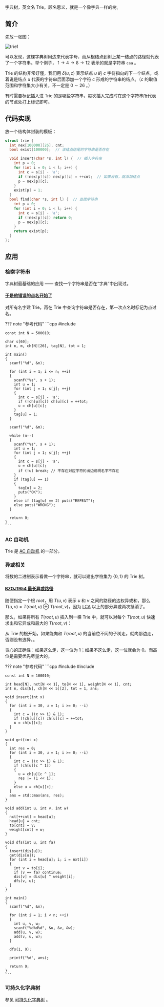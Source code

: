 字典树，英文名 Trie。顾名思义，就是一个像字典一样的树。

## 简介

先放一张图：

![trie1](./images/trie1.png)

可以发现，这棵字典树用边来代表字母，而从根结点到树上某一结点的路径就代表了一个字符串。举个例子， $1\to4\to 8\to 12$ 表示的就是字符串 `caa` 。

Trie 的结构非常好懂，我们用 $\delta(u,c)$ 表示结点 $u$ 的 $c$ 字符指向的下一个结点，或着说是结点 $u$ 代表的字符串后面添加一个字符 $c$ 形成的字符串的结点。（$c$ 的取值范围和字符集大小有关，不一定是 $0\sim 26$ 。）

有时需要标记插入进 Trie 的是哪些字符串，每次插入完成时在这个字符串所代表的节点处打上标记即可。

## 代码实现

放一个结构体封装的模板：

```cpp
struct trie {
  int nex[100000][26], cnt;
  bool exist[100000];  // 该结点结尾的字符串是否存在

  void insert(char *s, int l) {  // 插入字符串
    int p = 0;
    for (int i = 0; i < l; i++) {
      int c = s[i] - 'a';
      if (!nex[p][c]) nex[p][c] = ++cnt;  // 如果没有，就添加结点
      p = nex[p][c];
    }
    exist[p] = 1;
  }
  bool find(char *s, int l) {  // 查找字符串
    int p = 0;
    for (int i = 0; i < l; i++) {
      int c = s[i] - 'a';
      if (!nex[p][c]) return 0;
      p = nex[p][c];
    }
    return exist[p];
  }
};
```

## 应用

### 检索字符串

字典树最基础的应用 —— 查找一个字符串是否在“字典”中出现过。

#### [于是他错误的点名开始了](https://www.luogu.org/problemnew/show/P2580)

对所有名字建 Trie，再在 Trie 中查询字符串是否存在，第一次点名时标记为点过名。

??? note "参考代码"
    ```cpp
    #include <cstdio>
    
    const int N = 500010;
    
    char s[60];
    int n, m, ch[N][26], tag[N], tot = 1;
    
    int main()
    {
      scanf("%d", &n);
      
      for (int i = 1; i <= n; ++i)
      {
        scanf("%s", s + 1);
        int u = 1;
        for (int j = 1; s[j]; ++j)
        {
          int c = s[j] - 'a';
          if (!ch[u][c]) ch[u][c] = ++tot;
          u = ch[u][c];
        }
        tag[u] = 1;
      }
      
      scanf("%d", &m);
      
      while (m--)
      {
        scanf("%s", s + 1);
        int u = 1;
        for (int j = 1; s[j]; ++j)
        {
          int c = s[j] - 'a';
          u = ch[u][c];
          if (!u) break; // 不存在对应字符的出边说明名字不存在
        }
        if (tag[u] == 1)
        {
          tag[u] = 2;
          puts("OK");
        }
        else if (tag[u] == 2) puts("REPEAT");
        else puts("WRONG");
      }
      
      return 0;
    }
    ```

### AC 自动机

Trie 是 [AC 自动机](./ac-automaton.md) 的一部分。

### 异或相关

将数的二进制表示看做一个字符串，就可以建出字符集为 $\{0,1\}$ 的 Trie 树。

#### [BZOJ1954 最长异或路径](https://www.luogu.org/problem/P4551)
随便指定一个根 $root$，用 $T(u, v)$ 表示 $u$ 和 $v$ 之间的路径的边权异或和，那么 $T(u,v)=T(root, u)\oplus T(root,v)$，因为 [LCA](../graph/lca.md) 以上的部分异或两次抵消了。

那么，如果将所有 $T(root, u)$ 插入到一棵 Trie 中，就可以对每个 $T(root, u)$ 快速求出和它异或和最大的 $T(root, v)$：

从 Trie 的根开始，如果能向和 $T(root, u)$ 的当前位不同的子树走，就向那边走，否则没有选择。。

贪心的正确性：如果这么走，这一位为 $1$；如果不这么走，这一位就会为 $0$。而高位是需要优先尽量大的。

??? note "参考代码"
    ```cpp
    #include <cstdio>
    #include <algorithm>
    
    const int N = 100010;
    
    int head[N], nxt[N << 1], to[N << 1], weight[N << 1], cnt;
    int n, dis[N], ch[N << 5][2], tot = 1, ans;
    
    void insert(int x)
    {
      for (int i = 30, u = 1; i >= 0; --i)
      {
        int c = ((x >> i) & 1);
        if (!ch[u][c]) ch[u][c] = ++tot;
        u = ch[u][c];
      }
    }
    
    void get(int x)
    {
      int res = 0;
      for (int i = 30, u = 1; i >= 0; --i)
      {
        int c = ((x >> i) & 1);
        if (ch[u][c ^ 1])
        {
          u = ch[u][c ^ 1];
          res |= (1 << i);
        }
        else u = ch[u][c];
      }
      ans = std::max(ans, res);
    }
    
    void add(int u, int v, int w)
    {
      nxt[++cnt] = head[u];
      head[u] = cnt;
      to[cnt] = v;
      weight[cnt] = w;
    }
    
    void dfs(int u, int fa)
    {
      insert(dis[u]);
      get(dis[u]);
      for (int i = head[u]; i; i = nxt[i])
      {
        int v = to[i];
        if (v == fa) continue;
        dis[v] = dis[u] ^ weight[i];
        dfs(v, u);
      }
    }
    
    int main()
    {
      scanf("%d", &n);
      
      for (int i = 1; i < n; ++i)
      {
        int u, v, w;
        scanf("%d%d%d", &u, &v, &w);
        add(u, v, w);
        add(v, u, w);
      }
      
      dfs(1, 0);
      
      printf("%d", ans);
      
      return 0;
    }
    ```

### 可持久化字典树

参见 [可持久化字典树](../ds/persistent-trie.md) 。